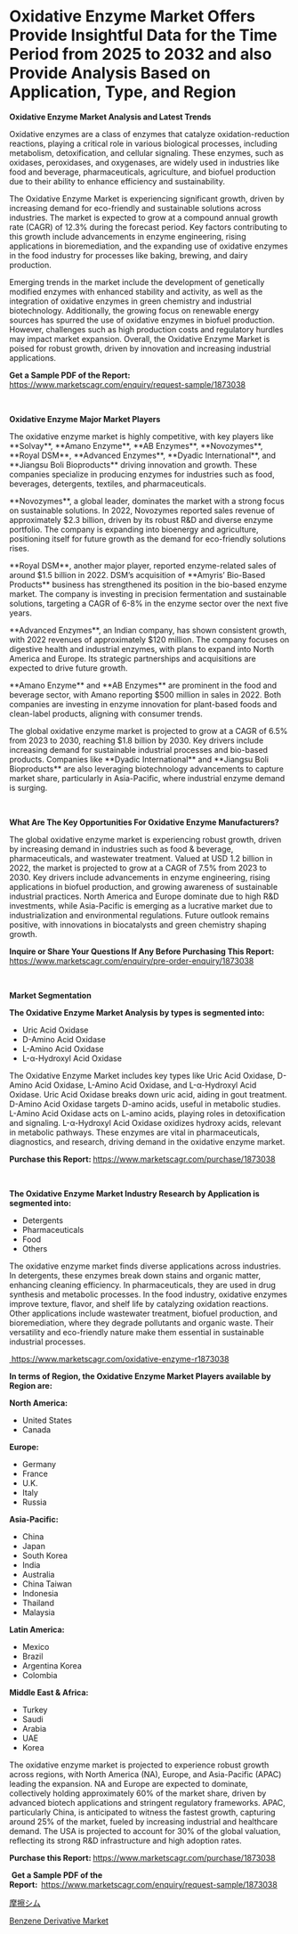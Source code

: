 <p><h1>Oxidative Enzyme Market Offers Provide Insightful Data for the Time Period from 2025 to 2032 and also Provide Analysis Based on Application, Type, and Region</h1></p><p><strong>Oxidative Enzyme Market Analysis and Latest Trends</strong></p>
<p><p>Oxidative enzymes are a class of enzymes that catalyze oxidation-reduction reactions, playing a critical role in various biological processes, including metabolism, detoxification, and cellular signaling. These enzymes, such as oxidases, peroxidases, and oxygenases, are widely used in industries like food and beverage, pharmaceuticals, agriculture, and biofuel production due to their ability to enhance efficiency and sustainability.</p><p>The Oxidative Enzyme Market is experiencing significant growth, driven by increasing demand for eco-friendly and sustainable solutions across industries. The market is expected to grow at a compound annual growth rate (CAGR) of 12.3% during the forecast period. Key factors contributing to this growth include advancements in enzyme engineering, rising applications in bioremediation, and the expanding use of oxidative enzymes in the food industry for processes like baking, brewing, and dairy production.</p><p>Emerging trends in the market include the development of genetically modified enzymes with enhanced stability and activity, as well as the integration of oxidative enzymes in green chemistry and industrial biotechnology. Additionally, the growing focus on renewable energy sources has spurred the use of oxidative enzymes in biofuel production. However, challenges such as high production costs and regulatory hurdles may impact market expansion. Overall, the Oxidative Enzyme Market is poised for robust growth, driven by innovation and increasing industrial applications.</p></p>
<p><strong>Get a Sample PDF of the Report:&nbsp;</strong> <a href="https://www.marketscagr.com/enquiry/request-sample/1873038?utm_campaign=1889&utm_medium=2&utm_source=Github&utm_content=ia&utm_term=25012025&utm_id=oxidative-enzyme">https://www.marketscagr.com/enquiry/request-sample/1873038</a></p>
<p>&nbsp;</p>
<p><strong>Oxidative Enzyme Major Market Players</strong></p>
<p><p>The oxidative enzyme market is highly competitive, with key players like **Solvay**, **Amano Enzyme**, **AB Enzymes**, **Novozymes**, **Royal DSM**, **Advanced Enzymes**, **Dyadic International**, and **Jiangsu Boli Bioproducts** driving innovation and growth. These companies specialize in producing enzymes for industries such as food, beverages, detergents, textiles, and pharmaceuticals.</p><p>**Novozymes**, a global leader, dominates the market with a strong focus on sustainable solutions. In 2022, Novozymes reported sales revenue of approximately $2.3 billion, driven by its robust R&D and diverse enzyme portfolio. The company is expanding into bioenergy and agriculture, positioning itself for future growth as the demand for eco-friendly solutions rises.</p><p>**Royal DSM**, another major player, reported enzyme-related sales of around $1.5 billion in 2022. DSM’s acquisition of **Amyris’ Bio-Based Products** business has strengthened its position in the bio-based enzyme market. The company is investing in precision fermentation and sustainable solutions, targeting a CAGR of 6-8% in the enzyme sector over the next five years.</p><p>**Advanced Enzymes**, an Indian company, has shown consistent growth, with 2022 revenues of approximately $120 million. The company focuses on digestive health and industrial enzymes, with plans to expand into North America and Europe. Its strategic partnerships and acquisitions are expected to drive future growth.</p><p>**Amano Enzyme** and **AB Enzymes** are prominent in the food and beverage sector, with Amano reporting $500 million in sales in 2022. Both companies are investing in enzyme innovation for plant-based foods and clean-label products, aligning with consumer trends.</p><p>The global oxidative enzyme market is projected to grow at a CAGR of 6.5% from 2023 to 2030, reaching $1.8 billion by 2030. Key drivers include increasing demand for sustainable industrial processes and bio-based products. Companies like **Dyadic International** and **Jiangsu Boli Bioproducts** are also leveraging biotechnology advancements to capture market share, particularly in Asia-Pacific, where industrial enzyme demand is surging.</p></p>
<p>&nbsp;</p>
<p><strong>What Are The Key Opportunities For Oxidative Enzyme Manufacturers?</strong></p>
<p><p>The global oxidative enzyme market is experiencing robust growth, driven by increasing demand in industries such as food & beverage, pharmaceuticals, and wastewater treatment. Valued at USD 1.2 billion in 2022, the market is projected to grow at a CAGR of 7.5% from 2023 to 2030. Key drivers include advancements in enzyme engineering, rising applications in biofuel production, and growing awareness of sustainable industrial practices. North America and Europe dominate due to high R&D investments, while Asia-Pacific is emerging as a lucrative market due to industrialization and environmental regulations. Future outlook remains positive, with innovations in biocatalysts and green chemistry shaping growth.</p></p>
<p><strong>Inquire or Share Your Questions If Any Before Purchasing This Report:</strong> <a href="https://www.marketscagr.com/enquiry/pre-order-enquiry/1873038?utm_campaign=1889&utm_medium=2&utm_source=Github&utm_content=ia&utm_term=25012025&utm_id=oxidative-enzyme">https://www.marketscagr.com/enquiry/pre-order-enquiry/1873038</a></p>
<p>&nbsp;</p>
<p><strong>Market Segmentation</strong></p>
<p><strong>The Oxidative Enzyme Market Analysis by types is segmented into:</strong></p>
<p><ul><li>Uric Acid Oxidase</li><li>D-Amino Acid Oxidase</li><li>L-Amino Acid Oxidase</li><li>L-α-Hydroxyl Acid Oxidase</li></ul></p>
<p><p>The Oxidative Enzyme Market includes key types like Uric Acid Oxidase, D-Amino Acid Oxidase, L-Amino Acid Oxidase, and L-α-Hydroxyl Acid Oxidase. Uric Acid Oxidase breaks down uric acid, aiding in gout treatment. D-Amino Acid Oxidase targets D-amino acids, useful in metabolic studies. L-Amino Acid Oxidase acts on L-amino acids, playing roles in detoxification and signaling. L-α-Hydroxyl Acid Oxidase oxidizes hydroxy acids, relevant in metabolic pathways. These enzymes are vital in pharmaceuticals, diagnostics, and research, driving demand in the oxidative enzyme market.</p></p>
<p><strong>Purchase this Report:&nbsp;</strong><a href="https://www.marketscagr.com/purchase/1873038?utm_campaign=1889&utm_medium=2&utm_source=Github&utm_content=ia&utm_term=25012025&utm_id=oxidative-enzyme">https://www.marketscagr.com/purchase/1873038</a></p>
<p>&nbsp;</p>
<p><strong>The Oxidative Enzyme Market Industry Research by Application is segmented into:</strong></p>
<p><ul><li>Detergents</li><li>Pharmaceuticals</li><li>Food</li><li>Others</li></ul></p>
<p><p>The oxidative enzyme market finds diverse applications across industries. In detergents, these enzymes break down stains and organic matter, enhancing cleaning efficiency. In pharmaceuticals, they are used in drug synthesis and metabolic processes. In the food industry, oxidative enzymes improve texture, flavor, and shelf life by catalyzing oxidation reactions. Other applications include wastewater treatment, biofuel production, and bioremediation, where they degrade pollutants and organic waste. Their versatility and eco-friendly nature make them essential in sustainable industrial processes.</p></p>
<p><a href="https://www.marketscagr.com/oxidative-enzyme-r1873038?utm_campaign=1889&utm_medium=2&utm_source=Github&utm_content=ia&utm_term=25012025&utm_id=oxidative-enzyme">&nbsp;https://www.marketscagr.com/oxidative-enzyme-r1873038</a></p>
<p><strong>In terms of Region, the Oxidative Enzyme Market Players available by Region are:</strong></p>
<p>
    <p> <strong> North America: </strong>
        <ul>
            <li>United States</li>
            <li>Canada</li>
        </ul>
        </p> 
    <p> <strong> Europe: </strong>
        <ul>
            <li>Germany</li>
            <li>France</li>
            <li>U.K.</li>
            <li>Italy</li>
            <li>Russia</li>
        </ul>
        </p> 
    <p> <strong> Asia-Pacific: </strong>
        <ul>
            <li>China</li>
            <li>Japan</li>
            <li>South Korea</li>
            <li>India</li>
            <li>Australia</li>
            <li>China Taiwan</li>
            <li>Indonesia</li>
            <li>Thailand</li>
            <li>Malaysia</li>
        </ul>
        </p> 
    <p> <strong> Latin America: </strong>
        <ul>
            <li>Mexico</li>
            <li>Brazil</li>
            <li>Argentina Korea</li>
            <li>Colombia</li>
        </ul>
        </p> 
    <p> <strong> Middle East & Africa: </strong>
        <ul>
            <li>Turkey</li>
            <li>Saudi</li>
            <li>Arabia</li>
            <li>UAE</li>
            <li>Korea</li>
        </ul>
    </p>
    </p>
<p><p>The oxidative enzyme market is projected to experience robust growth across regions, with North America (NA), Europe, and Asia-Pacific (APAC) leading the expansion. NA and Europe are expected to dominate, collectively holding approximately 60% of the market share, driven by advanced biotech applications and stringent regulatory frameworks. APAC, particularly China, is anticipated to witness the fastest growth, capturing around 25% of the market, fueled by increasing industrial and healthcare demand. The USA is projected to account for 30% of the global valuation, reflecting its strong R&D infrastructure and high adoption rates.</p></p>
<p><strong>Purchase this Report: </strong><a href="https://www.marketscagr.com/purchase/1873038?utm_campaign=1889&utm_medium=2&utm_source=Github&utm_content=ia&utm_term=25012025&utm_id=oxidative-enzyme">https://www.marketscagr.com/purchase/1873038</a></p>
<p>&nbsp;<strong>Get a Sample PDF of the Report:&nbsp;&nbsp;</strong><a href="https://www.marketscagr.com/enquiry/request-sample/1873038?utm_campaign=1889&utm_medium=2&utm_source=Github&utm_content=ia&utm_term=25012025&utm_id=oxidative-enzyme">https://www.marketscagr.com/enquiry/request-sample/1873038</a></p>
<p><strong></strong></p>
<p><p><a href="https://github.com/lababdou/Market-Research-Report-List-6/blob/main/641301233572.md?utm_campaign=1889&utm_medium=2&utm_source=Github&utm_content=ia&utm_term=25012025&utm_id=oxidative-enzyme">摩擦シム</a></p><p><a href="https://github.com/prosalinda88/Market-Research-Report-List-7/blob/main/benzene-derivative-market.md?utm_campaign=1889&utm_medium=2&utm_source=Github&utm_content=ia&utm_term=25012025&utm_id=oxidative-enzyme">Benzene Derivative Market</a></p></p>